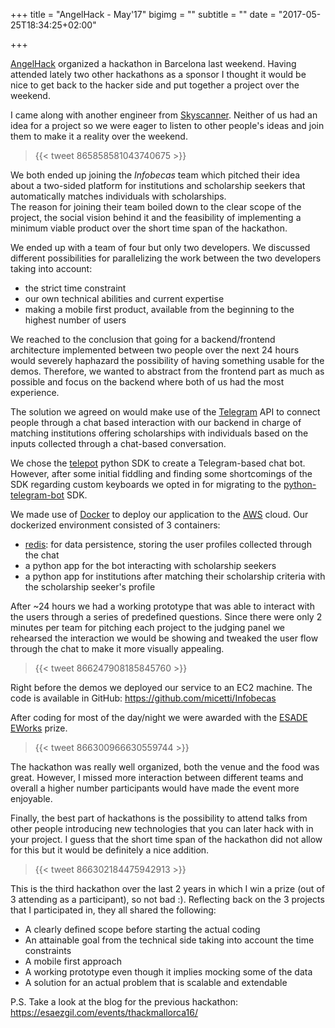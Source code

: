 +++
title = "AngelHack - May'17"
bigimg = ""
subtitle = ""
date = "2017-05-25T18:34:25+02:00"

+++

[AngelHack](https://angelhack.com/) organized a hackathon in Barcelona last weekend. Having attended lately two other hackathons as a sponsor I thought it would be nice to get back to the hacker side and put together a project over the weekend.
<!--more-->

I came along with another engineer from [Skyscanner](https://skyscanner.net). Neither of us had an idea for a project so we were eager to listen to other people's ideas and join them to make it a reality over the weekend.

<blockquote class="twitter-tweet tw-align-center">{{< tweet 865858581043740675 >}}</blockquote>

We both ended up joining the *Infobecas* team which pitched their idea about a two-sided platform for institutions and scholarship seekers that automatically matches individuals with scholarships.<br>
The reason for joining their team boiled down to the clear scope of the project, the social vision behind it and the feasibility of implementing a minimum viable product over the short time span of the hackathon.

We ended up with a team of four but only two developers. We discussed different possibilities for parallelizing the work between the two developers taking into account:

- the strict time constraint
- our own technical abilities and current expertise
- making a mobile first product, available from the beginning to the highest number of users

We reached to the conclusion that going for a backend/frontend architecture implemented between two people over the next 24 hours would severely haphazard the possibility of having something usable for the demos. Therefore, we wanted to abstract from the frontend part as much as possible and focus on the backend where both of us had the most experience.

The solution we agreed on would make use of the [Telegram](https://telegram.com) API to connect people through a chat based interaction with our backend in charge of matching institutions offering scholarships with individuals based on the inputs collected through a chat-based conversation.

We chose the [telepot](https://github.com/nickoala/telepot) python SDK to create a Telegram-based chat bot. However, after some initial fiddling and finding some shortcomings of the SDK regarding custom keyboards we opted in for migrating to the [python-telegram-bot](https://github.com/python-telegram-bot/python-telegram-bot) SDK.

We made use of [Docker](http://docker.com) to deploy our application to the [AWS](https://aws.amazon.com) cloud. Our dockerized environment consisted of 3 containers:

  - [redis](https://redis.io/): for data persistence, storing the user profiles collected through the chat
  - a python app for the bot interacting with scholarship seekers
  - a python app for institutions after matching their scholarship criteria with the scholarship seeker's profile

After ~24 hours we had a working prototype that was able to interact with the users through a series of predefined questions. Since there were only 2 minutes per team for pitching each project to the judging panel we rehearsed the interaction we would be showing and tweaked the user flow through the chat to make it more visually appealing.

<blockquote class="twitter-tweet tw-align-center">{{< tweet 866247908185845760 >}}</blockquote>

Right before the demos we deployed our service to an EC2 machine. The code is available in GitHub: https://github.com/micetti/Infobecas

After coding for most of the day/night we were awarded with the [ESADE](http://esade.edu) [EWorks](http://www.esade.edu/research-webs/eng/eei/eworks) prize.
<blockquote class="twitter-tweet tw-align-center">{{< tweet 866300966630559744 >}}</blockquote>

The hackathon was really well organized, both the venue and the food was great.
However, I missed more interaction between different teams and overall a higher number participants would have made the event more enjoyable.

Finally, the best part of hackathons is the possibility to attend talks from other people introducing new technologies that you can later hack with in your project. I guess that the short time span of the hackathon did not allow for this but it would be definitely a nice addition.

<blockquote class="twitter-tweet tw-align-center">{{< tweet 866302184475942913 >}}</blockquote>

This is the third hackathon over the last 2 years in which I win a prize (out of 3 attending as a participant), so not bad :).
Reflecting back on the 3 projects that I participated in, they all shared the following:

- A clearly defined scope before starting the actual coding
- An attainable goal from the technical side taking into account the time constraints
- A mobile first approach
- A working prototype even though it implies mocking some of the data
- A solution for an actual problem that is scalable and extendable

P.S. Take a look at the blog for the previous hackathon: https://esaezgil.com/events/thackmallorca16/
